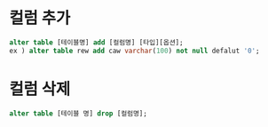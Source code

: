 # 컬럼 추가
```sql
alter table [테이블명] add [컬럼명] [타입][옵션];
ex ) alter table rew add caw varchar(100) not null defalut '0';
```

# 컬럼 삭제
```sql
alter table [테이블 명] drop [컬럼명];
```
